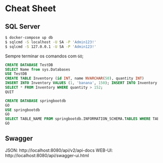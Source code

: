 # Cheat Sheet

## SQL Server

```bash
$ docker-compose up db
$ sqlcmd -S localhost -U SA -P 'Admin123!'
$ sqlcmd -S 127.0.0.1 -U SA -P 'Admin123!'
```
Sempre terminar os comandos com ```GO```;


```sql
CREATE DATABASE TestDB
SELECT Name from sys.Databases
USE TestDB
CREATE TABLE Inventory (id INT, name NVARCHAR(50), quantity INT)
INSERT INTO Inventory VALUES (1, 'banana', 150); INSERT INTO Inventory VALUES (2, 'orange', 154);
SELECT * FROM Inventory WHERE quantity > 152;
QUIT

CREATE DATABASE springbootdb
GO
USE springbootdb
GO
SELECT TABLE_NAME FROM springbootdb.INFORMATION_SCHEMA.TABLES WHERE TABLE_TYPE = 'BASE TABLE'
GO

```

## Swagger
JSON: http://localhost:8080/api/v2/api-docs
WEB-UI: http://localhost:8080/api/swagger-ui.html
